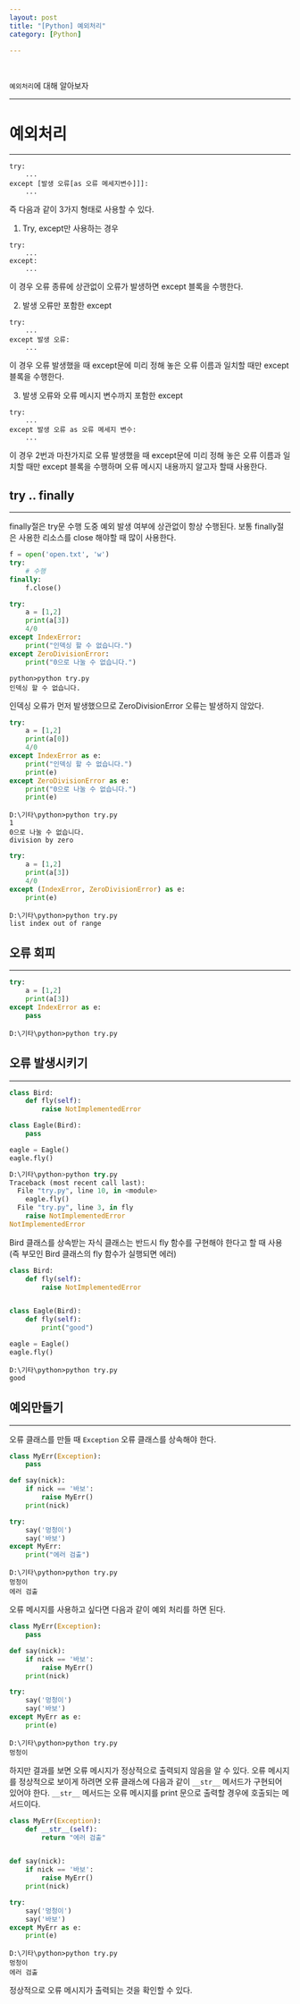```yaml
---
layout: post
title: "[Python] 예외처리"
category: [Python]

---
```

<br>

`예외처리`에 대해 알아보자
<!-- more -->

<hr>



# 예외처리
---
```
try:
    ...
except [발생 오류[as 오류 메세지변수]]]:
    ...
```

즉 다음과 같이 3가지 형태로 사용할 수 있다.
1. Try, except만 사용하는 경우
```
try:
    ...
except:
    ...
```
이 경우 오류 종류에 상관없이 오류가 발생하면 except 블록을 수행한다.  

2. 발생 오류만 포함한 except
```
try:
    ...
except 발생 오류:
    ...
```
이 경우 오류 발생했을 때 except문에 미리 정해 놓은 오류 이름과 일치할 때만 except 블록을 수행한다.

3. 발생 오류와 오류 메시지 변수까지 포함한 except
```
try:
    ...
except 발생 오류 as 오류 메세지 변수:
    ...
```
이 경우 2번과 마찬가지로 오류 발생했을 때 except문에 미리 정해 놓은 오류 이름과 일치할 때만 except 블록을 수행하며 오류 메시지 내용까지 알고자 할때 사용한다.

## try .. finally
---
finally절은 try문 수행 도중 예외 발생 여부에 상관없이 항상 수행된다. 보통 finally절은 사용한 리소스를 close 해야할 때 많이 사용한다.
```python
f = open('open.txt', 'w')
try:
    # 수행
finally:
    f.close()
```

<!--try.py-->
```python
try:
    a = [1,2]
    print(a[3])
    4/0
except IndexError:
    print("인덱싱 할 수 없습니다.")
except ZeroDivisionError:
    print("0으로 나눌 수 없습니다.")
```
```
python>python try.py
인덱싱 할 수 없습니다.
```
인덱싱 오류가 먼저 발생했으므로 ZeroDivisionError 오류는 발생하지 않았다.  

<!--try.py-->
```python
try:
    a = [1,2]
    print(a[0])
    4/0
except IndexError as e:
    print("인덱싱 할 수 없습니다.")
    print(e)
except ZeroDivisionError as e:
    print("0으로 나눌 수 없습니다.")
    print(e)
```
```
D:\기타\python>python try.py
1
0으로 나눌 수 없습니다.
division by zero
```

<!--try.py-->
```python
try:
    a = [1,2]
    print(a[3])
    4/0
except (IndexError, ZeroDivisionError) as e:
    print(e)
```
```
D:\기타\python>python try.py
list index out of range
```

## 오류 회피
---
<!--try.py-->
```python
try:
    a = [1,2]
    print(a[3])
except IndexError as e:
    pass
```
```
D:\기타\python>python try.py
```

## 오류 발생시키기
---
<!--try.py-->
```python
class Bird:
    def fly(self):
        raise NotImplementedError

class Eagle(Bird):
    pass

eagle = Eagle()
eagle.fly()
```
```python
D:\기타\python>python try.py
Traceback (most recent call last):
  File "try.py", line 10, in <module>
    eagle.fly()
  File "try.py", line 3, in fly
    raise NotImplementedError
NotImplementedError
```
Bird 클래스를 상속받는 자식 클래스는 반드시 fly 함수를 구현해야 한다고 할 때 사용(즉 부모인 Bird 클래스의 fly 함수가 실행되면 에러)

<!--try.py-->
```python
class Bird:
    def fly(self):
        raise NotImplementedError


class Eagle(Bird):
    def fly(self):
        print("good")

eagle = Eagle()
eagle.fly()
```
```
D:\기타\python>python try.py
good
```

## 예외만들기
---
오류 클래스를 만들 때 `Exception` 오류 클래스를 상속해야 한다.
<!--try.py-->
```python
class MyErr(Exception):
    pass

def say(nick):
    if nick == '바보':
        raise MyErr()
    print(nick)

try:
    say('멍청이')
    say('바보')
except MyErr:
    print("에러 검출")
```
```
D:\기타\python>python try.py
멍청이
에러 검출
```
오류 메시지를 사용하고 싶다면 다음과 같이 예외 처리를 하면 된다.
```python
class MyErr(Exception):
    pass

def say(nick):
    if nick == '바보':
        raise MyErr()
    print(nick)

try:
    say('멍청이')
    say('바보')
except MyErr as e:
    print(e)
```
```
D:\기타\python>python try.py
멍청이

```
하지만 결과를 보면 오류 메시지가 정상적으로 출력되지 않음을 알 수 있다. 오류 메시지를 정상적으로 보이게 하려면 오류 클래스에
다음과 같이 `__str__` 메서드가 구현되어 있어야 한다. `__str__` 메서드는 오류 메시지를 print 문으로 출력할 경우에 호출되는 메서드이다.
<!--try.py-->
```python
class MyErr(Exception):
    def __str__(self):
        return "에러 검출"


def say(nick):
    if nick == '바보':
        raise MyErr()
    print(nick)

try:
    say('멍청이')
    say('바보')
except MyErr as e:
    print(e)
```
```
D:\기타\python>python try.py
멍청이
에러 검출
```
정상적으로 오류 메시지가 출력되는 것을 확인할 수 있다.


